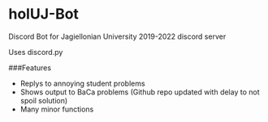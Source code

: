 # holUJ-Bot
Discord Bot for Jagiellonian University 2019-2022 discord server

Uses discord.py

###Features
- Replys to annoying student problems
- Shows output to BaCa problems (Github repo updated with delay to not spoil solution)
- Many minor functions